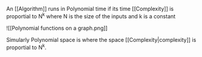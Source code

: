 An [[Algorithm]] runs in Polynomial time if its time [[Complexity]] is proportial to N<sup>k</sup> where N is the size of the inputs and k is a constant

![[Polynomial functions on a graph.png]]

Simularly Polynomial space is where the space [[Complexity|complexity]] is proportial to N<sup>k</sup>.

